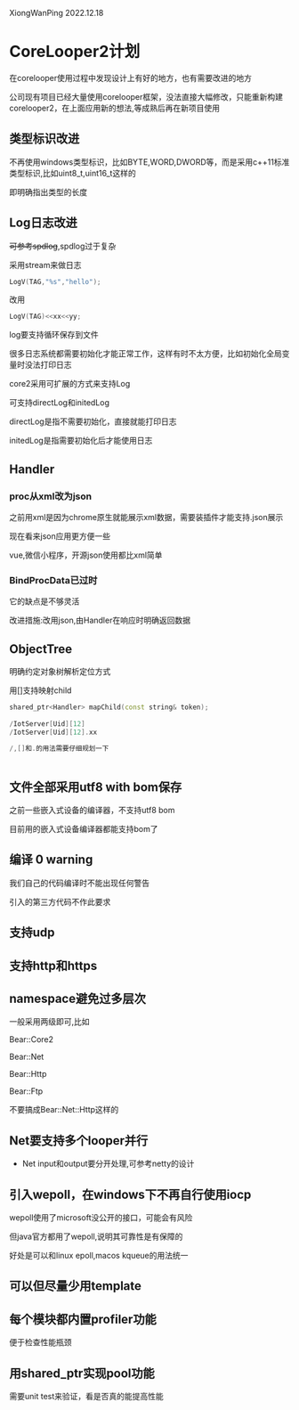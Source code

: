 XiongWanPing 2022.12.18



# CoreLooper2计划

在corelooper使用过程中发现设计上有好的地方，也有需要改进的地方

公司现有项目已经大量使用corelooper框架，没法直接大幅修改，只能重新构建corelooper2，在上面应用新的想法,等成熟后再在新项目使用

## 类型标识改进

不再使用windows类型标识，比如BYTE,WORD,DWORD等，而是采用c++11标准类型标识,比如uint8_t,uint16_t这样的

即明确指出类型的长度

## Log日志改进

~~可参考spdlog~~,spdlog过于复杂

采用stream来做日志

```c++
LogV(TAG,"%s","hello");
```

改用

```c++
LogV(TAG)<<xx<<yy;
```

log要支持循环保存到文件



很多日志系统都需要初始化才能正常工作，这样有时不太方便，比如初始化全局变量时没法打印日志

core2采用可扩展的方式来支持Log

可支持directLog和initedLog

directLog是指不需要初始化，直接就能打印日志

initedLog是指需要初始化后才能使用日志



## Handler

###  proc从xml改为json

之前用xml是因为chrome原生就能展示xml数据，需要装插件才能支持.json展示

现在看来json应用更方便一些

vue,微信小程序，开源json使用都比xml简单



### BindProcData已过时

它的缺点是不够灵活

改进措施:改用json,由Handler在响应时明确返回数据



## ObjectTree

明确约定对象树解析定位方式

用[]支持映射child

```c++
shared_ptr<Handler> mapChild(const string& token);
    
/IotServer[Uid][12]
/IotServer[Uid][12].xx
    
/,[]和.的用法需要仔细规划一下
    
```





## 文件全部采用utf8 with bom保存

之前一些嵌入式设备的编译器，不支持utf8 bom

目前用的嵌入式设备编译器都能支持bom了



## 编译 0 warning

我们自己的代码编译时不能出现任何警告

引入的第三方代码不作此要求





## 支持udp

## 支持http和https

## namespace避免过多层次

一般采用两级即可,比如

Bear::Core2

Bear::Net

Bear::Http

Bear::Ftp

不要搞成Bear::Net::Http这样的



## Net要支持多个looper并行

- Net input和output要分开处理,可参考netty的设计



## 引入wepoll，在windows下不再自行使用iocp

wepoll使用了microsoft没公开的接口，可能会有风险

但java官方都用了wepoll,说明其可靠性是有保障的

好处是可以和linux epoll,macos kqueue的用法统一



## 可以但尽量少用template

## 每个模块都内置profiler功能

便于检查性能瓶颈

## 用shared_ptr实现pool功能

需要unit test来验证，看是否真的能提高性能




